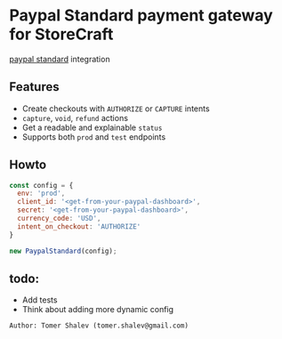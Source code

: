 # Paypal Standard payment gateway for **StoreCraft**

[paypal standard](https://developer.paypal.com/docs/checkout/standard/) integration

## Features
- Create checkouts with `AUTHORIZE` or `CAPTURE` intents
- `capture`, `void`, `refund` actions
- Get a readable and explainable `status`
- Supports both `prod` and `test` endpoints

## Howto

```js
const config = {
  env: 'prod',
  client_id: '<get-from-your-paypal-dashboard>',
  secret: '<get-from-your-paypal-dashboard>',
  currency_code: 'USD',
  intent_on_checkout: 'AUTHORIZE'
}

new PaypalStandard(config);
```


## todo:
- Add tests
- Think about adding more dynamic config 

```txt
Author: Tomer Shalev (tomer.shalev@gmail.com)
```